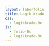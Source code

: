 ```yaml
---
layout: laborfolio
title: Logik-krado
css:
  - logikkrado-0c
js:
  - folio-0c
  - logikkrado-0c
---
```


<!-- 
https://de.wikipedia.org/wiki/Logikgatter

-->

<script>

lanĉe(() => {

  /*
  // relajsoj kaj eliroj
  const re0 = 0b1010;
  const re1 = 0b1001;
  // el0 = el1
  const el = 0b0011;
  const for_mov = 0b0011;

  const XP = new LPordo(re0 | re1<<4 | el<<8 | el<<12 | for_mov<<16);
  XP.eniro(false,false); console.log(XP.el()); XP.skribu_staton();
  XP.eniro(true,false); console.log(XP.el()); XP.skribu_staton();
  XP.eniro(false,true); console.log(XP.el()); XP.skribu_staton();
  XP.eniro(true,true); console.log(XP.el()); XP.skribu_staton();
*/

  const panelo = new LPanelo(ĝi("#panelo"));

  const en = new LEnirPlato("EN");
  //EN.markebla = false;
  // PLIBONIGU:
  // kiel agordi tion per la aranĝo?
  en.kunigu(0);
  en.kunigu(1);
  en.kunigu(2);
  en.kunigu(3);
  panelo.metu(en,0,0);

  const ne = new LPordPlato("NE",NE); // | for_mov<<16);
  panelo.metu(ne,3,0);    

  const kaj = new LPordPlato("KAJ",KAJ); // | for_mov<<16);
  panelo.metu(kaj,3,1);    

  const nek = new LPordPlato("NEK",NEK); // | for_mov<<16);
  panelo.metu(nek,3,3);    

  const nkaj = new LPordPlato("NKAJ",NKAJ); // | for_mov<<16);
  panelo.metu(nkaj,5,0);    

  const aŭ = new LPordPlato("AŬ",AŬ); // | for_mov<<16);
  panelo.metu(aŭ,5,2);    

  const xaŭ = new LPordPlato("XAŬ",XAŬ); // | for_mov<<16);
  panelo.metu(xaŭ,5,4);    

  const ekv = new LPordPlato("EKV",EKV); // | for_mov<<16);
  panelo.metu(ekv,1,0);    

  const el = new LElirPlato("EL");
  panelo.metu(el,7,0);    

});

</script>


<svg id="panelo"
    version="1.1" xmlns="http://www.w3.org/2000/svg" 
    xmlns:xlink="http://www.w3.org/1999/xlink" width="800" height="640" viewBox="0 -20 400 320">
    <defs>
      <radialGradient id="helrugho">
        <stop offset="10%" stop-color="gold" />
        <stop offset="95%" stop-color="red" />
      </radialGradient>
    </defs>
</svg>
